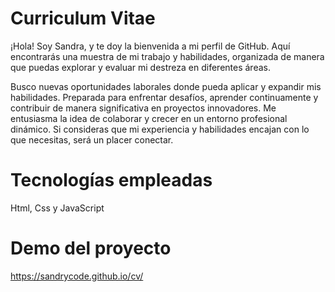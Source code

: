 # Curriculum Vitae

¡Hola! Soy Sandra, y te doy la bienvenida a mi perfil de GitHub. Aquí encontrarás una muestra de mi trabajo y habilidades, organizada de manera que puedas explorar y evaluar mi destreza en diferentes áreas.

Busco nuevas oportunidades laborales donde pueda aplicar y expandir mis habilidades. Preparada para enfrentar desafíos, aprender continuamente y contribuir de manera significativa en proyectos innovadores. Me entusiasma la idea de colaborar y crecer en un entorno profesional dinámico. Si consideras que mi experiencia y habilidades encajan con lo que necesitas, será un placer conectar.

# Tecnologías empleadas
Html, Css y JavaScript

# Demo del proyecto
https://sandrycode.github.io/cv/
